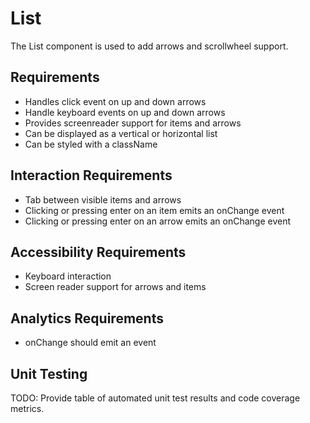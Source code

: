 # List

The List component is used to add arrows and scrollwheel support.

## Requirements

* Handles click event on up and down arrows
* Handle keyboard events on up and down arrows
* Provides screenreader support for items and arrows
* Can be displayed as a vertical or horizontal list
* Can be styled with a className

## Interaction Requirements

* Tab between visible items and arrows
* Clicking or pressing enter on an item emits an onChange event
* Clicking or pressing enter on an arrow emits an onChange event

## Accessibility Requirements

* Keyboard interaction
* Screen reader support for arrows and items

## Analytics Requirements

* onChange should emit an event

## Unit Testing

TODO: Provide table of automated unit test results and code coverage metrics.
